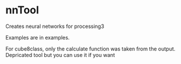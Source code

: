 # nnTool
Creates neural networks for processing3 

Examples are in examples.

For cube8class, only the calculate function was taken from the output.
Depricated tool but you can use it if you want
